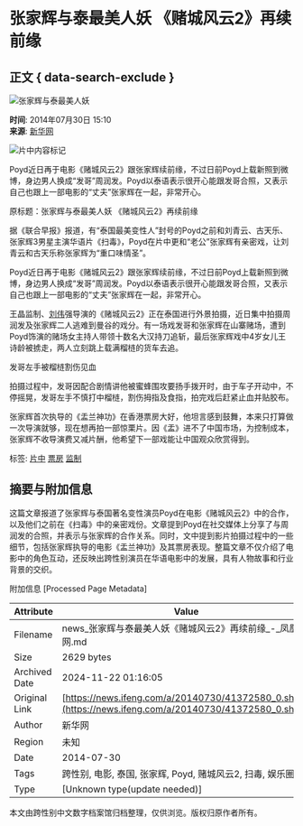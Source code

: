 # 张家辉与泰最美人妖 《赌城风云2》再续前缘

## 正文 { data-search-exclude }


![张家辉与泰最美人妖](https://dolphin.deliver.ifeng.com/c?z=ifeng&la=0&si=2&ci=23&cg=22&c=29&or=232&l=728&bg=728&b=726&u=https://y0.ifengimg.com/34c4a1d78882290c/2012/0528/1x1.gif)

**时间**: 2014年07月30日 15:10  
**来源**: [新华网](http://news.xinhuanet.com/gangao/2014-07/30/c_126815382.htm)

![片中内容标记](http://h2.ifengimg.com/0f56ee67a4c375c2/2013/1106/indeccode.png)

Poyd近日再于电影《赌城风云2》跟张家辉续前缘，不过日前Poyd上载新照到微博，身边男人换成“发哥”周润发。Poyd以泰语表示很开心能跟发哥合照，又表示自己也跟上一部电影的“丈夫”张家辉在一起，非常开心。

原标题：张家辉与泰最美人妖 《赌城风云2》再续前缘

据《联合早报》报道，有“泰国最美变性人”封号的Poyd之前和刘青云、古天乐、张家辉3男星主演华语片《扫毒》，Poyd在片中更和“老公”张家辉有亲密戏，让刘青云和古天乐称张家辉为“重口味情圣”。

Poyd近日再于电影《赌城风云2》跟张家辉续前缘，不过日前Poyd上载新照到微博，身边男人换成“发哥”周润发。Poyd以泰语表示很开心能跟发哥合照，又表示自己也跟上一部电影的“丈夫”张家辉在一起，非常开心。

王晶监制、[刘伟](http://renwuku.news.ifeng.com/index/detail/631/liuwei)强导演的《赌城风云2》正在泰国进行外景拍摄，近日集中拍摄周润发及张家辉二人逃难到曼谷的戏分。有一场戏发哥和张家辉在山寨赌场，遭到Poyd饰演的赌场女主持人带领十数名大汉持刀追斩，最后张家辉戏中4岁女儿王诗龄被掳走，两人立刻跳上载满榴梿的货车去追。

发哥左手被榴梿割伤见血

拍摄过程中，发哥因配合剧情讲他被蜜蜂围攻要扬手拨开时，由于车子开动中，不停摇晃，发哥左手不慎打中榴梿，割伤拇指及食指，拍完戏后赶紧止血并贴胶布。

张家辉首次执导的《盂兰神功》在香港票房大好，他坦言感到鼓舞，本来只打算做一次导演就够，现在想再拍一部惊栗片。因《盂》进不了中国市场，为控制成本，张家辉不收导演费又减片酬，他希望下一部戏能让中国观众欣赏得到。

标签: [片中](http://search.ifeng.com/sofeng/search.action?c=1&q=%E7%89%87%E4%B8%AD) [票房](http://search.ifeng.com/sofeng/search.action?c=1&q=%E7%A5%A8%E6%88%BF) [监制](http://search.ifeng.com/sofeng/search.action?c=1&q=%E7%9B%91%E5%88%B6)

## 摘要与附加信息

<!-- tcd_abstract -->
这篇文章报道了张家辉与泰国著名变性演员Poyd在电影《赌城风云2》中的合作，以及他们之前在《扫毒》中的亲密戏份。文章提到Poyd在社交媒体上分享了与周润发的合照，并表示与张家辉的合作关系。同时，文中提到影片拍摄过程中的一些细节，包括张家辉执导的电影《盂兰神功》及其票房表现。整篇文章不仅介绍了电影中的角色互动，还反映出跨性别演员在华语电影中的发展，具有人物故事和行业背景的交织。
<!-- tcd_abstract_end -->

附加信息 [Processed Page Metadata]

| Attribute       | Value                                  |
|-----------------|----------------------------------------|
| Filename        | news_张家辉与泰最美人妖《赌城风云2》再续前缘_-_凤凰网.md                             |
| Size            | 2629 bytes                           |
| Archived Date   | 2024-11-22 01:16:05                             |
| Original Link   | [https://news.ifeng.com/a/20140730/41372580_0.shtml](https://news.ifeng.com/a/20140730/41372580_0.shtml)                       |
| Author          | 新华网                               |
| Region          | 未知                               |
| Date            | 2014-07-30                                 |
| Tags            | 跨性别, 电影, 泰国, 张家辉, Poyd, 赌城风云2, 扫毒, 娱乐圈                                 |
| Type            | [Unknown type(update needed)]                                 |
<!-- tcd_table_end -->

本文由跨性别中文数字档案馆归档整理，仅供浏览。版权归原作者所有。
